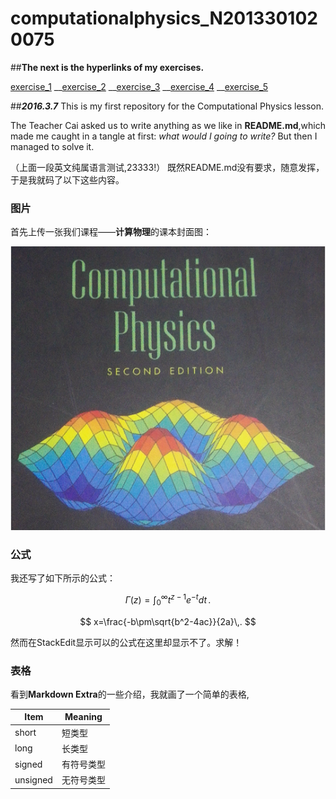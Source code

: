 # **computationalphysics_N2013301020075**

##**The next is the hyperlinks of my exercises.**

[exercise_1](https://github.com/XiaobudianChen/computationalphysics_N2013301020075.git)
__[exercise_2](https://github.com/Ron89/thesaurus_query.vim.git)
__[exercise_3](https://github.com/XiaobudianChen/computationalphysics_N2013301020075/tree/master/exercise_3)
__[exercise_4](https://github.com/XiaobudianChen/computationalphysics_N2013301020075/tree/master/chapter1)
__[exercise_5]()



##***2016.3.7*** 
 This is my first repository for the Computational Physics lesson.
 
 The Teacher Cai asked us to write anything as we like in **README.md**,which made me caught in a tangle at first: *what would I going to write?* But then I managed to solve it.

（上面一段英文纯属语言测试,23333!）
既然README.md没有要求，随意发挥，于是我就码了以下这些内容。

### 图片 

首先上传一张我们课程——**计算物理**的课本封面图：

![](https://raw.githubusercontent.com/XiaobudianChen/computationalphysics_N2013301020075/master/computational.physics.png)

### 公式

我还写了如下所示的公式：

 $$
\Gamma(z) = \int_0^\infty t^{z-1}e^{-t}dt\,.
$$

 $$
x=\frac{-b\pm\sqrt{b^2-4ac}}{2a}\,.
  $$

然而在StackEdit显示可以的公式在这里却显示不了。求解！

### 表格

看到**Markdown Extra**的一些介绍，我就画了一个简单的表格,

Item     | Meaning
-------- | ---
short    | 短类型
long     | 长类型
signed   | 有符号类型
unsigned | 无符号类型
